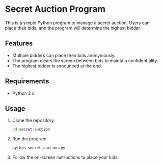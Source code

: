 # Secret Auction Program

This is a simple Python program to manage a secret auction. Users can place their bids, and the program will determine the highest bidder.

## Features

- Multiple bidders can place their bids anonymously.
- The program clears the screen between bids to maintain confidentiality.
- The highest bidder is announced at the end.

## Requirements

- Python 3.x

## Usage

1. Clone the repository:
    ```bash
    cd secret-auction
    ```

2. Run the program:
    ```bash
    python secret_auction.py
    ```

3. Follow the on-screen instructions to place your bids.
